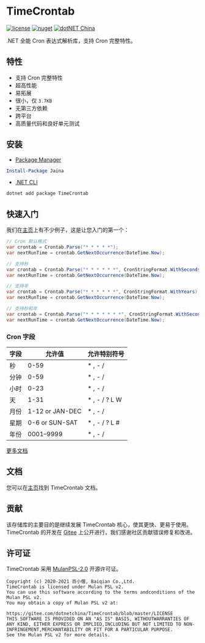 # TimeCrontab

[![license](https://img.shields.io/badge/license-MulanPSL--2.0-orange?cacheSeconds=10800)](https://gitee.com/dotnetchina/TimeCrontab/blob/master/LICENSE) [![nuget](https://img.shields.io/nuget/v/TimeCrontab.svg?cacheSeconds=10800)](https://www.nuget.org/packages/TimeCrontab) [![dotNET China](https://img.shields.io/badge/organization-dotNET%20China-yellow?cacheSeconds=10800)](https://gitee.com/dotnetchina)

.NET 全能 Cron 表达式解析库，支持 Cron 完整特性。

## 特性

- 支持 Cron 完整特性
- 超高性能
- 易拓展
- 很小，仅 `3.7KB`
- 无第三方依赖
- 跨平台
- 高质量代码和良好单元测试

## 安装

- [Package Manager](https://www.nuget.org/packages/TimeCrontab)

```powershell
Install-Package Jaina
```

- [.NET CLI](https://www.nuget.org/packages/Jaina)

```powershell
dotnet add package TimeCrontab
```

## 快速入门

我们在[主页](./samples)上有不少例子，这是让您入门的第一个：

```cs
// Cron 默认格式
var crontab = Crontab.Parse("* * * * *");
var nextRunTime = crontab.GetNextOccurrence(DateTime.Now);

// 支持秒
var crontab = Crontab.Parse("* * * * * *", CronStringFormat.WithSeconds);
var nextRunTime = crontab.GetNextOccurrence(DateTime.Now);

// 支持年
var crontab = Crontab.Parse("* * * * * *", CronStringFormat.WithYears);
var nextRunTime = crontab.GetNextOccurrence(DateTime.Now);

// 支持秒和年
var crontab = Crontab.Parse("* * * * * * *", CronStringFormat.WithSecondsAndYears);
var nextRunTime = crontab.GetNextOccurrence(DateTime.Now);
```

### Cron 字段

| 字段 | 允许值          | 允许特别符号   |
| ---- | --------------- | -------------- |
| 秒   | 0-59            | \* , - /       |
| 分钟 | 0-59            | \* , - /       |
| 小时 | 0-23            | \* , - /       |
| 天   | 1-31            | \* , - / ? L W |
| 月份 | 1-12 or JAN-DEC | \* , - /       |
| 星期 | 0-6 or SUN-SAT  | \* , - / ? L # |
| 年份 | 0001–9999       | \* , - /       |

[更多文档](./docs)

## 文档

您可以在[主页](./docs)找到 TimeCrontab 文档。

## 贡献

该存储库的主要目的是继续发展 TimeCrontab 核心，使其更快、更易于使用。TimeCrontab 的开发在 [Gitee](https://gitee.com/dotnetchina/TimeCrontab) 上公开进行，我们感谢社区贡献错误修复和改进。

## 许可证

TimeCrontab 采用 [MulanPSL-2.0](./LICENSE) 开源许可证。

```
Copyright (c) 2020-2021 百小僧, Baiqian Co.,Ltd.
TimeCrontab is licensed under Mulan PSL v2.
You can use this software according to the terms andconditions of the Mulan PSL v2.
You may obtain a copy of Mulan PSL v2 at:
            https://gitee.com/dotnetchina/TimeCrontab/blob/master/LICENSE
THIS SOFTWARE IS PROVIDED ON AN "AS IS" BASIS, WITHOUTWARRANTIES OF ANY KIND, EITHER EXPRESS OR IMPLIED,INCLUDING BUT NOT LIMITED TO NON-INFRINGEMENT,MERCHANTABILITY OR FIT FOR A PARTICULAR PURPOSE.
See the Mulan PSL v2 for more details.
```
